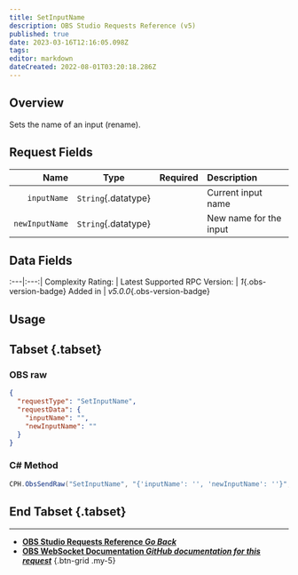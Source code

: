 ```yaml
---
title: SetInputName
description: OBS Studio Requests Reference (v5)
published: true
date: 2023-03-16T12:16:05.098Z
tags: 
editor: markdown
dateCreated: 2022-08-01T03:20:18.286Z
---
```


## Overview
Sets the name of an input (rename).

## Request Fields
Name | Type | Required| Description |
----:|:----:|:-------:|:------------|
`inputName` | `String`{.datatype} | <i class="mdi mdi-check-bold"></i> | Current input name	
`newInputName` | `String`{.datatype} | <i class="mdi mdi-check-bold"></i> | New name for the input	

## Data Fields
:---|:---:|
Complexity Rating: | <span class="stars stars--2"></span>
Latest Supported RPC Version: | *1*{.obs-version-badge}
Added in | *v5.0.0*{.obs-version-badge}

## Usage
## Tabset {.tabset}
### OBS raw
```json
{
  "requestType": "SetInputName",
  "requestData": {
    "inputName": "",
    "newInputName": ""
  }
}
```

### C# Method
```csharp
CPH.ObsSendRaw("SetInputName", "{'inputName': '', 'newInputName': ''}", 0);
```
## End Tabset {.tabset}

---

- [<i class="mdi mdi-chevron-left"></i>**OBS Studio Requests Reference *Go Back***](/Broadcasters/OBS/Requests)
- [<i class="mdi mdi-github"></i> **OBS WebSocket Documentation *GitHub documentation for this request***](https://github.com/obsproject/obs-websocket/blob/master/docs/generated/protocol.md#setinputname)
{.btn-grid .my-5}